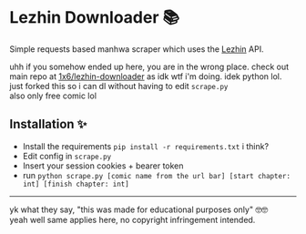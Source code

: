# Lezhin Downloader 📚
Simple requests based manhwa scraper which uses the [Lezhin](https://lezhinus.com) API.


uhh if you somehow ended up here, you are in the wrong place. check out main repo at [1x6/lezhin-downloader](https://github.com/1x6/lezhin-downloader) as idk wtf i'm doing. idek python lol. just forked this so i can dl without having to edit `scrape.py` <br> also only free comic lol

## Installation ✨
- Install the requirements
`pip install -r requirements.txt` i think?
- Edit config in `scrape.py`
- Insert your session cookies + bearer token
- run `python scrape.py [comic name from the url bar] [start chapter: int] [finish chapter: int]`
________________

yk what they say, "this was made for educational purposes only" 🤓🤓 <br>
yeah well same applies here, no copyright infringement intended.
